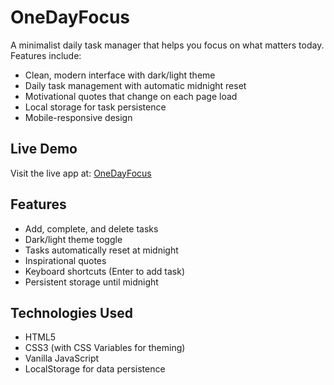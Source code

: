 # OneDayFocus

A minimalist daily task manager that helps you focus on what matters today. Features include:

- Clean, modern interface with dark/light theme
- Daily task management with automatic midnight reset
- Motivational quotes that change on each page load
- Local storage for task persistence
- Mobile-responsive design

## Live Demo

Visit the live app at: [OneDayFocus](https://dcbailey8589.github.io/OneDayFocus)

## Features

- Add, complete, and delete tasks
- Dark/light theme toggle
- Tasks automatically reset at midnight
- Inspirational quotes
- Keyboard shortcuts (Enter to add task)
- Persistent storage until midnight

## Technologies Used

- HTML5
- CSS3 (with CSS Variables for theming)
- Vanilla JavaScript
- LocalStorage for data persistence 